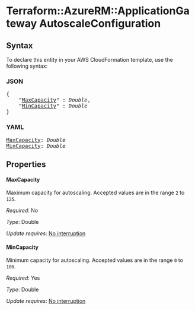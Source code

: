 # Terraform::AzureRM::ApplicationGateway AutoscaleConfiguration

## Syntax

To declare this entity in your AWS CloudFormation template, use the following syntax:

### JSON

<pre>
{
    "<a href="#maxcapacity" title="MaxCapacity">MaxCapacity</a>" : <i>Double</i>,
    "<a href="#mincapacity" title="MinCapacity">MinCapacity</a>" : <i>Double</i>
}
</pre>

### YAML

<pre>
<a href="#maxcapacity" title="MaxCapacity">MaxCapacity</a>: <i>Double</i>
<a href="#mincapacity" title="MinCapacity">MinCapacity</a>: <i>Double</i>
</pre>

## Properties

#### MaxCapacity

Maximum capacity for autoscaling. Accepted values are in the range `2` to `125`.

_Required_: No

_Type_: Double

_Update requires_: [No interruption](https://docs.aws.amazon.com/AWSCloudFormation/latest/UserGuide/using-cfn-updating-stacks-update-behaviors.html#update-no-interrupt)

#### MinCapacity

Minimum capacity for autoscaling. Accepted values are in the range `0` to `100`.

_Required_: Yes

_Type_: Double

_Update requires_: [No interruption](https://docs.aws.amazon.com/AWSCloudFormation/latest/UserGuide/using-cfn-updating-stacks-update-behaviors.html#update-no-interrupt)

